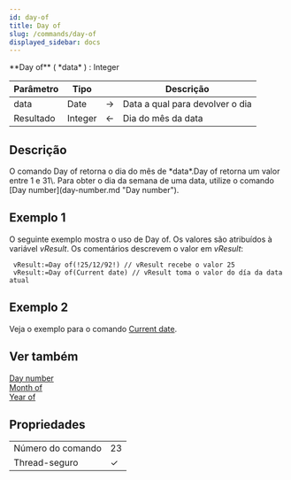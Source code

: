 ```yaml
---
id: day-of
title: Day of
slug: /commands/day-of
displayed_sidebar: docs
---
```


<!--REF #_command_.Day of.Syntax-->**Day of** ( *data* ) : Integer<!-- END REF-->
<!--REF #_command_.Day of.Params-->
| Parâmetro | Tipo |  | Descrição |
| --- | --- | --- | --- |
| data | Date | &#8594;  | Data a qual para devolver o dia |
| Resultado | Integer | &#8592; | Dia do mês da data |

<!-- END REF-->

## Descrição 

<!--REF #_command_.Day of.Summary-->O comando Day of retorna o dia do mês de *data*.<!-- END REF-->Day of retorna um valor entre 1 e 31\. Para obter o dia da semana de uma data, utilize o comando [Day number](day-number.md "Day number").

## Exemplo 1 

O seguinte exemplo mostra o uso de Day of. Os valores são atribuídos à variável *vResult*. Os comentários descrevem o valor em *vResult*: 

```4d
 vResult:=Day of(!25/12/92!) // vResult recebe o valor 25
 vResult:=Day of(Current date) // vResult toma o valor do día da data atual
```

## Exemplo 2 

Veja o exemplo para o comando [Current date](current-date.md "Current date"). 

## Ver também 

[Day number](day-number.md)  
[Month of](month-of.md)  
[Year of](year-of.md)  

## Propriedades

|  |  |
| --- | --- |
| Número do comando | 23 |
| Thread-seguro | &check; |


